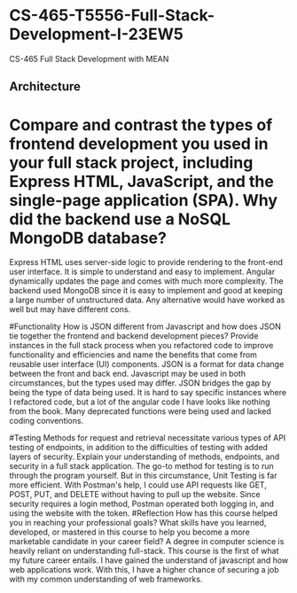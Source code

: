 # CS-465-T5556-Full-Stack-Development-I-23EW5
CS-465 Full Stack Development with MEAN
## Architecture
# Compare and contrast the types of frontend development you used in your full stack project, including Express HTML, JavaScript, and the single-page application (SPA). Why did the backend use a NoSQL MongoDB database?
Express HTML uses server-side logic to provide rendering to the front-end user interface.  It is simple to understand and easy to implement.  Angular dynamically updates the page and comes with much more complexity.
The backend used MongoDB since it is easy to implement and good at keeping a large number of unstructured data.  Any alternative would have worked as well but may have different cons.

#Functionality
How is JSON different from Javascript and how does JSON tie together the frontend and backend development pieces? Provide instances in the full stack process when you refactored code to improve functionality and efficiencies and name the benefits that come from reusable user interface (UI) components.
JSON is a format for data change between the front and back end.  Javascript may be used in both circumstances, but the types used may differ.  JSON bridges the gap by being the type of data being used.
It is hard to say specific instances where I refactored code, but a lot of the angular code I have looks like nothing from the book.  Many deprecated functions were being used and lacked coding conventions.

#Testing
Methods for request and retrieval necessitate various types of API testing of endpoints, in addition to the difficulties of testing with added layers of security. Explain your understanding of methods, endpoints, and security in a full stack application.
The go-to method for testing is to run through the program yourself.  But in this circumstance, Unit Testing is far more efficient.  With Postman's help, I could use API requests like GET, POST, PUT, and DELETE without having to pull up the website.  Since security requires a login method, Postman operated both logging in, and using the website with the token.
#Reflection
How has this course helped you in reaching your professional goals? What skills have you learned, developed, or mastered in this course to help you become a more marketable candidate in your career field?
A degree in computer science is heavily reliant on understanding full-stack.  This course is the first of what my future career entails.  I have gained the understand of javascript and how web applications work.  With this, I have a higher chance of securing a job with my common understanding of web frameworks.
